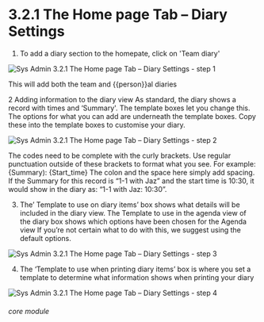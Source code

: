 # 3.2.1 The Home page Tab – Diary Settings

1. To add a diary section to the homepate, click on &#039;Team diary&#039;

![Sys Admin 3.2.1 The Home page Tab – Diary Settings - step 1](Sys_Admin_3.2.1_The_Home_page_Tab_–_Diary_Settings_im_1.png)

This will add both the team and {{person}}al diaries

2 Adding information to the diary view
As standard, the diary shows a record with times and ‘Summary&#039;. The template boxes let you change this.
The options for what you can add are underneath the template boxes. Copy these into the template boxes to customise your diary.

![Sys Admin 3.2.1 The Home page Tab – Diary Settings - step 2](Sys_Admin_3.2.1_The_Home_page_Tab_–_Diary_Settings_im_2.png)

The codes need to be complete with the curly brackets. Use regular punctuation outside of these brackets to format what you see. For example:
{Summary): {Start_time}
The colon and the space here simply add spacing. If the Summary for this record is “1-1 with Jaz” and the start time is 10:30, it would show in the diary as:
“1-1 with Jaz: 10:30”.

3. The’ Template to use on diary items’ box shows what details will be included in the diary view. The Template to use in the agenda view of the diary box shows which options have been chosen for the Agenda view
If you’re not certain what to do with this, we suggest using the default options.

![Sys Admin 3.2.1 The Home page Tab – Diary Settings - step 3](Sys_Admin_3.2.1_The_Home_page_Tab_–_Diary_Settings_im_3.png)

4. The ‘Template to use when printing diary items’ box is where you set a template to determine what information shows when printing your diary

![Sys Admin 3.2.1 The Home page Tab – Diary Settings - step 4](Sys_Admin_3.2.1_The_Home_page_Tab_–_Diary_Settings_im_4.png)


###### core module